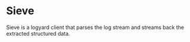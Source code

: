 # Sieve

Sieve is a logyard client that parses the log stream and streams
back the extracted structured data.
